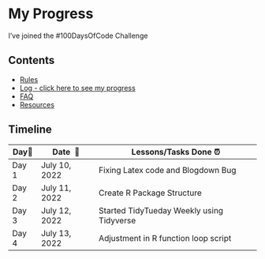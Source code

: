 My Progress
================

I’ve joined the \#100DaysOfCode Challenge

## Contents

-   [Rules](rules.md)
-   [Log - click here to see my progress](log.md)
-   [FAQ](FAQ.md)
-   [Resources](resources.md)

## Timeline

| **Day:pushpin:** | **Date  :calendar:** | **Lessons/Tasks Done :alarm_clock:**      |
|------------------|----------------------|-------------------------------------------|
| Day 1            | July 10, 2022        | Fixing Latex code and Blogdown Bug        |
| Day 2            | July 11, 2022        | Create R Package Structure                |
| Day 3            | July 12, 2022        | Started TidyTueday Weekly using Tidyverse |
| Day 4            | July 13, 2022        | Adjustment in R function loop script      |
